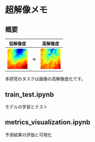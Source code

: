 # 超解像メモ

## 概要
|低解像度||高解像度|
|-|-|-|
|![imagesフォルダのlow_sample.png参照](./images/low_sample.png "低解像度画像")|⇒|![imagesフォルダのhigh_sample.png参照](./images/high_sample.png "高解像度画像")|

本研究のタスクは画像の高解像度化です。  

## train_test.ipynb
モデルの学習とテスト

## metrics_visualization.ipynb
予測結果の評価と可視化
